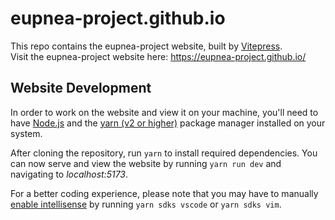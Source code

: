 # eupnea-project.github.io

This repo contains the eupnea-project website, built by [Vitepress](https://vitepress.vuejs.org/).  
Visit the eupnea-project website here: https://eupnea-project.github.io/


## Website Development

In order to work on the website and view it on your machine, you'll need to have [Node.js](https://nodejs.org/) and the [yarn (v2 or higher)](https://yarnpkg.com/getting-started/install) package manager installed on your system.

After cloning the repository, run `yarn` to install required dependencies. You can now serve and view the website by running `yarn run dev` and navigating to *localhost:5173*.

For a better coding experience, please note that you may have to manually [enable intellisense](https://yarnpkg.com/getting-started/editor-sdks) by running `yarn sdks vscode` or `yarn sdks vim`.
